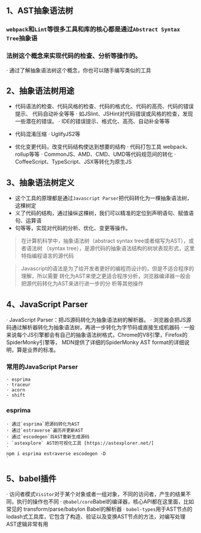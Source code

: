 ## 1、AST抽象语法树

  ### `webpack`和`Lint`等很多工具和库的核心都是通过`Abstract Syntax Tree`抽象语
  ### 法树这个概念来实现代码的检查、分析等操作的。
  · 通过了解抽象语法树这个概念，你也可以随手编写类似的工具

## 2、抽象语法树用途
  - 代码语法的检查、代码风格的检查、代码的格式化、代码的高亮、代码的错误提示、
  代码自动补全等等
    · 如JSlint、JSHint对代码错误或风格的检查，发现一些潜在的错误。
    · IDE的错误提示、格式化、高亮、自动补全等等
  
  - 代码混淆压缩
    · UglifyJS2等

  - 优化变更代码，改变代码结构使达到想要的结构
    · 代码打包工具 webpack、rollup等等
    · CommonJS、AMD、CMD、UMD等代码规范间的转化
    · CoffeeScript、TypeScript、JSX等转化为原生JS

## 3、抽象语法树定义
  - 这个工具的原理都是通过`Javascript Parser`把代码转化为一棵抽象语法树，这棵树定
  - 义了代码的结构，通过操纵这棵树，我们可以精准的定位到声明语句、赋值语句、运算语
  - 句等等，实现对代码的分析、优化、变更等操作。
  
  > 在计算机科学中，抽象语法树（abstract syntax tree或者缩写为AST），或者语法树
  （syntax tree），是源代码的抽象语法结构的树状表现形式，这里特指编程语言的源代码

  > Javascript的语法是为了给开发者更好的编程而设计的，但是不适合程序的理解，所以需要
  转化为AST来使之更适合程序分析，浏览器编译器一般会把源代码转化为AST来进行进一步的分
  析等其他操作

## 4、JavaScript Parser
  · JavaScript Parser：把JS源码转化为抽象语法树的解析器。
  · 浏览器会把JS源码通过解析器转化为抽象语法树，再进一步转化为字节码或直接生成机器码
  · 一般来说每个JS引擎都会有自己的抽象语法树格式，Chrome的V8引擎，Firefox的SpiderMonky引擎等，
  MDN提供了详细的SpiderMonky AST format的详细说明，算是业界的标准。
  
  ### 常用的JavaScript Parser
    · esprima
    · traceur
    · acorn
    · shift

  ### esprima
    · 通过`esprima`把源码转化为AST
    · 通过`estraverse`遍历并更新AST
    · 通过`escodegen`将AST重新生成源码
    · `astexplore` AST的可视化工具 [https://astexplorer.net/]
    `
    npm i esprima estraverse escodegen -D
    `

## 5、babel插件
  
  · 访问者模式`Visitor`对于某个对象或者一组对象，不同的访问者，产生的结果不同，执行的操作也不同
  · `@babel/core`Babel的编译器，核心API都在这里面，比如常见的 transform/parse/babylon Babel的解析器
  · `babel-types`用于AST节点的lodash式工具库，它包含了构造、验证以及变换AST节点的方法，对编写处理AST逻辑非常有用